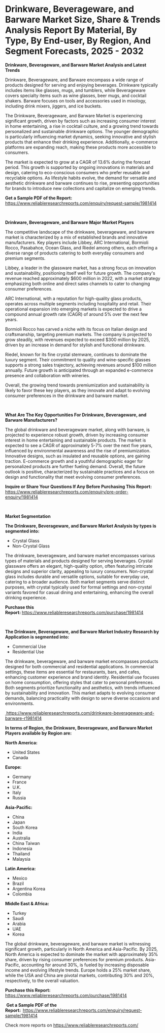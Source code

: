 <p><h1>Drinkware, Beverageware, and Barware Market Size, Share & Trends Analysis Report By Material, By Type, By End-user, By Region, And Segment Forecasts, 2025 - 2032</h1></p><p><strong>Drinkware, Beverageware, and Barware Market Analysis and Latest Trends</strong></p>
<p><p>Drinkware, Beverageware, and Barware encompass a wide range of products designed for serving and enjoying beverages. Drinkware typically includes items like glasses, mugs, and tumblers, while Beverageware covers specialty items such as wine glasses, beer mugs, and cocktail shakers. Barware focuses on tools and accessories used in mixology, including drink mixers, jiggers, and ice buckets.</p><p>The Drinkware, Beverageware, and Barware Market is experiencing significant growth, driven by factors such as increasing consumer interest in home entertaining, a rise in cocktail culture, and a growing trend towards personalized and sustainable drinkware options. The younger demographic is particularly influencing market dynamics, seeking innovative and stylish products that enhance their drinking experience. Additionally, e-commerce platforms are expanding reach, making these products more accessible to consumers.</p><p>The market is expected to grow at a CAGR of 13.6% during the forecast period. This growth is supported by ongoing innovations in materials and design, catering to eco-conscious consumers who prefer reusable and recyclable options. As lifestyle habits evolve, the demand for versatile and aesthetic drinkware and barware continues to rise, presenting opportunities for brands to introduce new collections and capitalize on emerging trends.</p></p>
<p><strong>Get a Sample PDF of the Report:&nbsp;</strong> <a href="https://www.reliableresearchreports.com/enquiry/request-sample/1981414?utm_campaign=2009&utm_medium=2&utm_source=Github&utm_content=ia&utm_term=15012025&utm_id=drinkware-beverageware-and-barware">https://www.reliableresearchreports.com/enquiry/request-sample/1981414</a></p>
<p>&nbsp;</p>
<p><strong>Drinkware, Beverageware, and Barware Major Market Players</strong></p>
<p><p>The competitive landscape of the drinkware, beverageware, and barware market is characterized by a mix of established brands and innovative manufacturers. Key players include Libbey, ARC International, Bormioli Rocco, Pasabahce, Ocean Glass, and Riedel among others, each offering a diverse range of products catering to both everyday consumers and premium segments.</p><p>Libbey, a leader in the glassware market, has a strong focus on innovation and sustainability, positioning itself well for future growth. The company's revenue reached approximately $600 million in 2022, with a market strategy emphasizing both online and direct sales channels to cater to changing consumer preferences.</p><p>ARC International, with a reputation for high-quality glass products, operates across multiple segments including hospitality and retail. Their operational expansion into emerging markets is expected to drive a compound annual growth rate (CAGR) of around 5% over the next few years.</p><p>Bormioli Rocco has carved a niche with its focus on Italian design and craftsmanship, targeting premium markets. The company is projected to grow steadily, with revenues expected to exceed $300 million by 2025, driven by an increase in demand for stylish and functional drinkware.</p><p>Riedel, known for its fine crystal stemware, continues to dominate the luxury segment. Their commitment to quality and wine-specific glasses supports a strong sales trajectory, achieving revenues around $100 million annually. Future growth is anticipated through an expanded e-commerce presence and collaboration with wineries.</p><p>Overall, the growing trend towards premiumization and sustainability is likely to favor these key players, as they innovate and adapt to evolving consumer preferences in the drinkware and barware market.</p></p>
<p>&nbsp;</p>
<p><strong>What Are The Key Opportunities For Drinkware, Beverageware, and Barware Manufacturers?</strong></p>
<p><p>The global drinkware and beverageware market, along with barware, is projected to experience robust growth, driven by increasing consumer interest in home entertaining and sustainable products. The market is expected to see a CAGR of approximately 5-7% over the next five years, influenced by environmental awareness and the rise of premiumization. Innovative designs, such as insulated and reusable options, are gaining traction. E-commerce growth and a youthful demographic eager for personalized products are further fueling demand. Overall, the future outlook is positive, characterized by sustainable practices and a focus on design and functionality that meet evolving consumer preferences.</p></p>
<p><strong>Inquire or Share Your Questions If Any Before Purchasing This Report:</strong> <a href="https://www.reliableresearchreports.com/enquiry/pre-order-enquiry/1981414?utm_campaign=2009&utm_medium=2&utm_source=Github&utm_content=ia&utm_term=15012025&utm_id=drinkware-beverageware-and-barware">https://www.reliableresearchreports.com/enquiry/pre-order-enquiry/1981414</a></p>
<p>&nbsp;</p>
<p><strong>Market Segmentation</strong></p>
<p><strong>The Drinkware, Beverageware, and Barware Market Analysis by types is segmented into:</strong></p>
<p><ul><li>Crystal Glass</li><li>Non-Crystal Glass</li></ul></p>
<p><p>The drinkware, beverageware, and barware market encompasses various types of materials and products designed for serving beverages. Crystal glassware offers an elegant, high-quality option, often featuring intricate designs and superior clarity, appealing to luxury consumers. Non-crystal glass includes durable and versatile options, suitable for everyday use, catering to a broader audience. Both market segments serve distinct purposes, with crystal typically used for formal settings and non-crystal variants favored for casual dining and entertaining, enhancing the overall drinking experience.</p></p>
<p><strong>Purchase this Report:&nbsp;</strong><a href="https://www.reliableresearchreports.com/purchase/1981414?utm_campaign=2009&utm_medium=2&utm_source=Github&utm_content=ia&utm_term=15012025&utm_id=drinkware-beverageware-and-barware">https://www.reliableresearchreports.com/purchase/1981414</a></p>
<p>&nbsp;</p>
<p><strong>The Drinkware, Beverageware, and Barware Market Industry Research by Application is segmented into:</strong></p>
<p><ul><li>Commercial Use</li><li>Residential Use</li></ul></p>
<p><p>The drinkware, beverageware, and barware market encompasses products designed for both commercial and residential applications. In commercial settings, these items are essential for restaurants, bars, and cafes, enhancing customer experience and brand identity. Residential use focuses on home consumption, offering styles that cater to personal preferences. Both segments prioritize functionality and aesthetics, with trends influenced by sustainability and innovation. This market adapts to evolving consumer demands, balancing practicality with design to serve diverse occasions and environments.</p></p>
<p><a href="https://www.reliableresearchreports.com/drinkware-beverageware-and-barware-r1981414?utm_campaign=2009&utm_medium=2&utm_source=Github&utm_content=ia&utm_term=15012025&utm_id=drinkware-beverageware-and-barware">&nbsp;https://www.reliableresearchreports.com/drinkware-beverageware-and-barware-r1981414</a></p>
<p><strong>In terms of Region, the Drinkware, Beverageware, and Barware Market Players available by Region are:</strong></p>
<p>
    <p> <strong> North America: </strong>
        <ul>
            <li>United States</li>
            <li>Canada</li>
        </ul>
        </p> 
    <p> <strong> Europe: </strong>
        <ul>
            <li>Germany</li>
            <li>France</li>
            <li>U.K.</li>
            <li>Italy</li>
            <li>Russia</li>
        </ul>
        </p> 
    <p> <strong> Asia-Pacific: </strong>
        <ul>
            <li>China</li>
            <li>Japan</li>
            <li>South Korea</li>
            <li>India</li>
            <li>Australia</li>
            <li>China Taiwan</li>
            <li>Indonesia</li>
            <li>Thailand</li>
            <li>Malaysia</li>
        </ul>
        </p> 
    <p> <strong> Latin America: </strong>
        <ul>
            <li>Mexico</li>
            <li>Brazil</li>
            <li>Argentina Korea</li>
            <li>Colombia</li>
        </ul>
        </p> 
    <p> <strong> Middle East & Africa: </strong>
        <ul>
            <li>Turkey</li>
            <li>Saudi</li>
            <li>Arabia</li>
            <li>UAE</li>
            <li>Korea</li>
        </ul>
    </p>
    </p>
<p><p>The global drinkware, beverageware, and barware market is witnessing significant growth, particularly in North America and Asia-Pacific. By 2025, North America is expected to dominate the market with approximately 35% share, driven by rising consumer preferences for premium products. Asia-Pacific, accounting for around 30%, is fueled by increasing disposable income and evolving lifestyle trends. Europe holds a 25% market share, while the USA and China are pivotal markets, contributing 30% and 20%, respectively, to the overall valuation.</p></p>
<p><strong>Purchase this Report: </strong><a href="https://www.reliableresearchreports.com/purchase/1981414?utm_campaign=2009&utm_medium=2&utm_source=Github&utm_content=ia&utm_term=15012025&utm_id=drinkware-beverageware-and-barware">https://www.reliableresearchreports.com/purchase/1981414</a></p>
<p>&nbsp;<strong>Get a Sample PDF of the Report:&nbsp;&nbsp;</strong><a href="https://www.reliableresearchreports.com/enquiry/request-sample/1981414?utm_campaign=2009&utm_medium=2&utm_source=Github&utm_content=ia&utm_term=15012025&utm_id=drinkware-beverageware-and-barware">https://www.reliableresearchreports.com/enquiry/request-sample/1981414</a></p>
<p><strong></strong></p>
<p>Check more reports on <a href="https://www.reliableresearchreports.com/?utm_campaign=2009&utm_medium=2&utm_source=Github&utm_content=ia&utm_term=15012025&utm_id=drinkware-beverageware-and-barware">https://www.reliableresearchreports.com/</a></p>